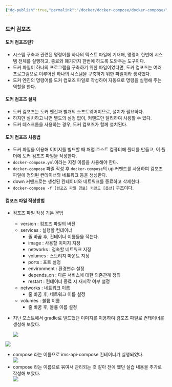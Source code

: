 ```yaml
---
{"dg-publish":true,"permalink":"/docker/docker-compose/docker-compose/","dgPassFrontmatter":true}
---
```


### 도커 컴포즈

#### 도커 컴포즈란?

- 시스템 구축과 관련된 명령어를 하나의 텍스트 파일에 기재해, 명령어 한번에 시스템 전체를 실행하고, 종료와 폐기까지 한번에 하도록 도와주는 도구이다.
- 도커 파일이 하나의 프로그램을 구축하기 위한 파일이었다면, 도커 컴포즈는 여러 프로그램으로 이루어진 하나의 시스템을 구축하기 위한 파일이라 생각했다.
- 도커 엔진의 명령어를 도커 컴포즈 파일로 작성하여 자동으로 명령을 실행해 주는 역할을 한다.

#### 도커 컴포즈 설치

- 도커 컴포즈는 도커 엔진과 별개의 소프트웨어이므로, 설치가 필요하다.
- 하지만 설치하고 나면 별도의 설정 없이, 커맨드만 달리하여 사용할 수 있다.
- 도커 데스크톱을 사용하는 경우, 도커 컴포즈가 함께 설치된다.

#### 도커 컴포즈 사용법

- 도커 파일을 이용해 이미지를 빌드할 때 처럼 호스트 컴퓨터에 폴더를 만들고, 이 폴더에 도커 컴포즈 파일을 작성한다.
- `docker-compose.yml`이라는 지정 이름을 사용해야 한다.
- `docker-compose` 파일 작성 후 `docker-compose`의 up 커맨드를 사용하여 컴포즈 파일에 정의된 컨테이너와 네트워크 등을 생성한다.
- down 커맨드로는 생성된 컨테이너와 네트워크를 종료하고 삭제한다.
- `docker-compose -f [컴포즈 파일 경로] 커맨드 [옵션]` 구조이다.

#### 컴포즈 파일 작성방법

- 컴포즈 파일 작성 기본 문법
    - version : 컴포즈 파일의 버전
    - services : 실행할 컨테이너
        - 줄 바꿈 후, 컨테이너 이름들을 적는다.
        - image : 사용할 이미지 지정
        - networks : 접속할 네트워크 지정
        - volumes : 스토리지 마운트 지정
        - ports : 포트 설정
        - environment : 환경변수 설정
        - depends_on : 다른 서비스에 대한 의존관계 정의
        - restart : 컨테이너 종료 시 재시작 여부 설정
    - networks : 네트워크 이름
        - 줄 바꿈 후, 네트워크 이름 설정
    - volumes : 볼륨 이름
        - 줄 바꿈 후, 볼륨 이름 설정
- 지난 포스트에서 gradle로 빌드했던 이미지를 이용하여 컴포즈 파일로 컨테이너를 생성해 보았다.  
    
    ![](https://i.imgur.com/cit1I1q.png)
    

![](https://i.imgur.com/AzFVdip.png)

- compose 라는 이름으로 ims-api-compose 컨테이너가 실행되었다.  
    ![](https://i.imgur.com/FdxhIeE.png)
- compose 라는 이름으로 묶여서 관리되는 것 같아 전에 했던 실습 내용을 추가로 작성해 보았다.  
    ![](https://i.imgur.com/KnmNhJ8.png)